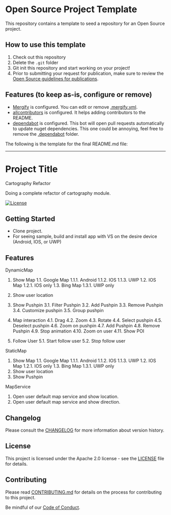 # Open Source Project Template

This repository contains a template to seed a repository for an Open Source
project.

## How to use this template

1. Check out this repository
2. Delete the `.git` folder
3. Git init this repository and start working on your project!
4. Prior to submitting your request for publication, make sure to review the
   [Open Source guidelines for publications](https://nventive.visualstudio.com/Internal/_wiki/wikis/Internal_wiki?wikiVersion=GBwikiMaster&pagePath=%2FOpen%20Source%2FPublishing&pageId=7120).

## Features (to keep as-is, configure or remove)
- [Mergify](https://mergify.io/) is configured. You can edit or remove [.mergify.yml](/.mergify.yml).
- [allcontributors](https://allcontributors.org/) is configured. It helps adding contributors to the README.
- [dependabot](https://dependabot.com/) is configured. This bot will open pull requests automatically to update nuget dependencies. This one could be annoying, feel free to remove the [.dependabot](/.dependabot) folder.

The following is the template for the final README.md file:

---

# Project Title

Cartography Refactor

Doing a complete refactor of cartography module.  

[![License](https://img.shields.io/badge/License-Apache%202.0-blue.svg)](LICENSE)

## Getting Started

- Clone project.
- For seeing sample, build and install app with VS on the desire device (Android, IOS, or UWP)

## Features

DynamicMap
1.	Show Map
   1.1.	Google Map
      1.1.1.	Android
      1.1.2.	IOS
      1.1.3.	UWP
   1.2.	IOS Map
      1.2.1.	IOS only
   1.3.	Bing Map
      1.3.1.	UWP only

2.	Show user location

3.	Show Pushpin
   3.1.	Filter Pushpin
   3.2.	Add Pushpin
   3.3.	Remove Pushpin
   3.4.	Customize pushpin
   3.5.	Group pushpin

4.	Map interaction
   4.1.	Drag
   4.2.	Zoom
   4.3.	Rotate
   4.4.	Select pushpin
   4.5.	Deselect pushpin
   4.6.	Zoom on pushpin
   4.7.	Add Pushpin
   4.8.	Remove Pushpin
   4.9.	Stop animation
   4.10.	Zoom on user
   4.11.	Show POI

5.	Follow User
   5.1.	Start follow user
   5.2.	Stop follow user
   
StaticMap
1.	Show Map
   1.1.	Google Map
      1.1.1.	Android
      1.1.2.	IOS
      1.1.3.	UWP
   1.2.	IOS Map
      1.2.1.	IOS only
   1.3.	Bing Map
      1.3.1.	UWP only
2.	Show user location
3.	Show Pushpin

MapService
1.	Open user default map service and show location.
2.	Open user default map service and show direction.


## Changelog

Please consult the [CHANGELOG](CHANGELOG.md) for more information about version
history.

## License

This project is licensed under the Apache 2.0 license - see the
[LICENSE](LICENSE) file for details.

## Contributing

Please read [CONTRIBUTING.md](CONTRIBUTING.md) for details on the process for
contributing to this project.

Be mindful of our [Code of Conduct](CODE_OF_CONDUCT.md).
